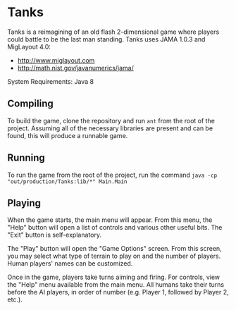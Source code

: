 # Tanks
Tanks is a reimagining of an old flash 2-dimensional game where players could battle to be the last man standing.
Tanks uses JAMA 1.0.3 and MigLayout 4.0:
* http://www.miglayout.com
* http://math.nist.gov/javanumerics/jama/

System Requirements: Java 8

## Compiling

To build the game, clone the repository and run `ant` from the root of the project. Assuming all of the necessary libraries are present and can be found, this will produce a runnable game.

## Running

To run the game from the root of the project, run the command `java -cp "out/production/Tanks:lib/*" Main.Main`

## Playing

When the game starts, the main menu will appear. From this menu, the "Help" button will open a list of controls and various other useful bits. The "Exit" button is self-explanatory.

The "Play" button will open the "Game Options" screen. From this screen, you may select what type of terrain to play on and the number of players. Human players' names can be customized.

Once in the game, players take turns aiming and firing. For controls, view the "Help" menu available from the main menu. All humans take their turns before the AI players, in order of number (e.g. Player 1, followed by Player 2, etc.).
